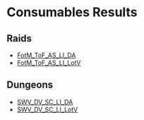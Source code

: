 # Consumables Results

## Raids
- [FotM_ToF_AS_LI_DA](Results_DA.md)
- [FotM_ToF_AS_LI_LotV](Results_LotV.md)

## Dungeons
- [SWV_DV_SC_LI_DA](Results_Dungeons_DA.md)
- [SWV_DV_SC_LI_LotV](Results_Dungeons_LotV.md)
